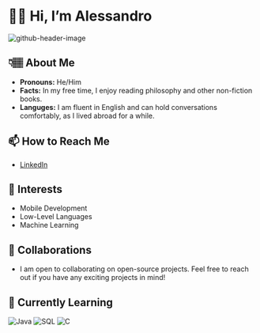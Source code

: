 # 👋🏽 Hi, I’m Alessandro

![github-header-image](https://github.com/paucare/paucare/assets/146753377/63d6b266-1f2d-4c49-b8dc-a1a88249732f)

## 👇🏽 About Me
- **Pronouns:** He/Him
- **Facts:** In my free time, I enjoy reading philosophy and other non-fiction books.
- **Languges:** I am fluent in English and can hold conversations comfortably, as I lived abroad for a while.

## 📫 How to Reach Me
- [LinkedIn](https://www.linkedin.com/in/alessandropaucar)
## 👀 Interests
- Mobile Development
- Low-Level Languages
- Machine Learning

## 💼 Collaborations
- I am open to collaborating on open-source projects. Feel free to reach out if you have any exciting projects in mind!
## 🌱 Currently Learning
![Java](https://img.shields.io/badge/Java-007396?style=for-the-badge&logo=java&logoColor=white)
![SQL](https://img.shields.io/badge/SQL-4479A1?style=for-the-badge&logo=postgresql&logoColor=white)
![C](https://img.shields.io/badge/C-00599C?style=for-the-badge&logo=c&logoColor=white)


